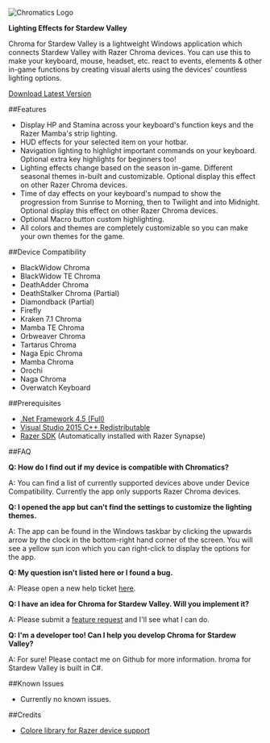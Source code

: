 ![Chromatics Logo](http://thejourneynetwork.net/stardewvalley/stardewvalley_logo_sm.png)

**Lighting Effects for Stardew Valley**

Chroma for Stardew Valley is a lightweight Windows application which connects Stardew Valley with Razer Chroma devices. You can use this to make your keyboard, mouse, headset, etc. react to events, elements & other in-game functions by creating visual alerts using the devices' countless lighting options.

[Download Latest Version](https://github.com/roxaskeyheart/Chroma-for-Stardew-Valley/releases)


##Features


* Display HP and Stamina across your keyboard's function keys and the Razer Mamba's strip lighting.
* HUD effects for your selected item on your hotbar.
* Navigation lighting to highlight important commands on your keyboard. Optional extra key highlights for beginners too!
* Lighting effects change based on the season in-game. Different seasonal themes in-built and customizable. Optional display this effect on other Razer Chroma devices.
* Time of day effects on your keyboard's numpad to show the progression from Sunrise to Morning, then to Twilight and into Midnight. Optional display this effect on other Razer Chroma devices.
* Optional Macro button custom highlighting.
* All colors and themes are completely customizable so you can make your own themes for the game.



##Device Compatibility


* BlackWidow Chroma
* BlackWidow TE Chroma
* DeathAdder Chroma
* DeathStalker Chroma (Partial)
* Diamondback (Partial)
* Firefly
* Kraken 7.1 Chroma
* Mamba TE Chroma
* Orbweaver Chroma
* Tartarus Chroma
* Naga Epic Chroma
* Mamba Chroma
* Orochi
* Naga Chroma
* Overwatch Keyboard


##Prerequisites

* [.Net Framework 4.5 (Full)](https://www.microsoft.com/en-au/download/details.aspx?id=30653)
* [Visual Studio 2015 C++ Redistributable](https://www.microsoft.com/en-au/download/details.aspx?id=48145)
* [Razer SDK](http://www.razerzone.com/au-en/synapse) (Automatically installed with Razer Synapse)


##FAQ

**Q: How do I find out if my device is compatible with Chromatics?**


A: You can find a list of currently supported devices above under Device Compatibility. Currently the app only supports Razer Chroma devices.


**Q: I opened the app but can't find the settings to customize the lighting themes.**


A: The app can be found in the Windows taskbar by clicking the upwards arrow by the clock in the bottom-right hand corner of the screen. You will see a yellow sun icon which you can right-click to display the options for the app.


**Q: My question isn't listed here or I found a bug.**


A: Please open a new help ticket [here](https://github.com/roxaskeyheart/Chroma-for-Stardew-Valley/issues).


**Q: I have an idea for Chroma for Stardew Valley. Will you implement it?**


A: Please submit a [feature request](https://github.com/roxaskeyheart/Chroma-for-Stardew-Valley/issues) and I'll see what I can do.



**Q: I'm a developer too! Can I help you develop Chroma for Stardew Valley?**


A: For sure! Please contact me on Github for more information. hroma for Stardew Valley is built in C#. 



##Known Issues

* Currently no known issues.



##Credits

* [Colore library for Razer device support](https://github.com/CoraleStudios/Colore)


